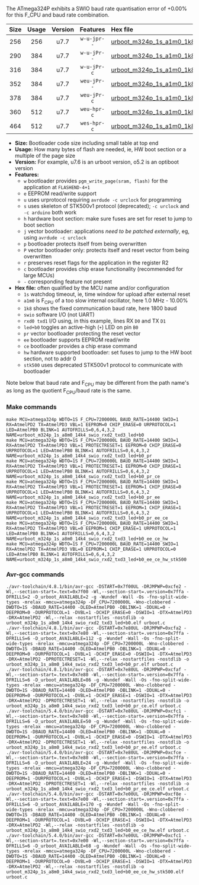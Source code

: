 The ATmega324P exhibits a SWIO baud rate quantisation error of +0.00% for this F_CPU and baud rate combination.

|Size|Usage|Version|Features|Hex file|
|:-:|:-:|:-:|:-:|:--|
|256|256|u7.7|`w-u-jpr--`|[urboot_m324p_1s_a1m0_1k8_swio_rxd2_txd3_led+b0.hex](https://raw.githubusercontent.com/stefanrueger/urboot.hex/main/mcus/atmega324p/watchdog_1_s/internal_oscillator_a-10.00%25/%2B1m000000_hz/%2B%2B%2B1k8_baud/uart1_rxd2_txd3/led%2Bb0/urboot_m324p_1s_a1m0_1k8_swio_rxd2_txd3_led%2Bb0.hex)|
|290|384|u7.7|`w-u-jPr--`|[urboot_m324p_1s_a1m0_1k8_swio_rxd2_txd3_led+b0_pr.hex](https://raw.githubusercontent.com/stefanrueger/urboot.hex/main/mcus/atmega324p/watchdog_1_s/internal_oscillator_a-10.00%25/%2B1m000000_hz/%2B%2B%2B1k8_baud/uart1_rxd2_txd3/led%2Bb0/urboot_m324p_1s_a1m0_1k8_swio_rxd2_txd3_led%2Bb0_pr.hex)|
|316|384|u7.7|`w-u-jPr-c`|[urboot_m324p_1s_a1m0_1k8_swio_rxd2_txd3_led+b0_pr_ce.hex](https://raw.githubusercontent.com/stefanrueger/urboot.hex/main/mcus/atmega324p/watchdog_1_s/internal_oscillator_a-10.00%25/%2B1m000000_hz/%2B%2B%2B1k8_baud/uart1_rxd2_txd3/led%2Bb0/urboot_m324p_1s_a1m0_1k8_swio_rxd2_txd3_led%2Bb0_pr_ce.hex)|
|352|384|u7.7|`weu-jPr--`|[urboot_m324p_1s_a1m0_1k8_swio_rxd2_txd3_led+b0_pr_ee.hex](https://raw.githubusercontent.com/stefanrueger/urboot.hex/main/mcus/atmega324p/watchdog_1_s/internal_oscillator_a-10.00%25/%2B1m000000_hz/%2B%2B%2B1k8_baud/uart1_rxd2_txd3/led%2Bb0/urboot_m324p_1s_a1m0_1k8_swio_rxd2_txd3_led%2Bb0_pr_ee.hex)|
|378|384|u7.7|`weu-jPr-c`|[urboot_m324p_1s_a1m0_1k8_swio_rxd2_txd3_led+b0_pr_ee_ce.hex](https://raw.githubusercontent.com/stefanrueger/urboot.hex/main/mcus/atmega324p/watchdog_1_s/internal_oscillator_a-10.00%25/%2B1m000000_hz/%2B%2B%2B1k8_baud/uart1_rxd2_txd3/led%2Bb0/urboot_m324p_1s_a1m0_1k8_swio_rxd2_txd3_led%2Bb0_pr_ee_ce.hex)|
|360|512|u7.7|`weu-hpr-c`|[urboot_m324p_1s_a1m0_1k8_swio_rxd2_txd3_led+b0_ee_ce_hw.hex](https://raw.githubusercontent.com/stefanrueger/urboot.hex/main/mcus/atmega324p/watchdog_1_s/internal_oscillator_a-10.00%25/%2B1m000000_hz/%2B%2B%2B1k8_baud/uart1_rxd2_txd3/led%2Bb0/urboot_m324p_1s_a1m0_1k8_swio_rxd2_txd3_led%2Bb0_ee_ce_hw.hex)|
|464|512|u7.7|`wes-hpr-c`|[urboot_m324p_1s_a1m0_1k8_swio_rxd2_txd3_led+b0_ee_ce_hw_stk500.hex](https://raw.githubusercontent.com/stefanrueger/urboot.hex/main/mcus/atmega324p/watchdog_1_s/internal_oscillator_a-10.00%25/%2B1m000000_hz/%2B%2B%2B1k8_baud/uart1_rxd2_txd3/led%2Bb0/urboot_m324p_1s_a1m0_1k8_swio_rxd2_txd3_led%2Bb0_ee_ce_hw_stk500.hex)|

- **Size:** Bootloader code size including small table at top end
- **Usage:** How many bytes of flash are needed, ie, HW boot section or a multiple of the page size
- **Version:** For example, u7.6 is an urboot version, o5.2 is an optiboot version
- **Features:**
  + `w` bootloader provides `pgm_write_page(sram, flash)` for the application at `FLASHEND-4+1`
  + `e` EEPROM read/write support
  + `u` uses urprotocol requiring `avrdude -c urclock` for programming
  + `s` uses skeleton of STK500v1 protocol (deprecated); `-c urclock` and `-c arduino` both work
  + `h` hardware boot section: make sure fuses are set for reset to jump to boot section
  + `j` vector bootloader: applications *need to be patched externally*, eg, using `avrdude -c urclock`
  + `p` bootloader protects itself from being overwritten
  + `P` vector bootloader only: protects itself and reset vector from being overwritten
  + `r` preserves reset flags for the application in the register R2
  + `c` bootloader provides chip erase functionality (recommended for large MCUs)
  + `-` corresponding feature not present
- **Hex file:** often qualified by the MCU name and/or configuration
  + `1s` watchdog timeout, ie, time window for upload after external reset
  + `a1m0` is F<sub>CPU</sub> of a too slow internal oscillator, here 1.0 MHz - 10.00%
  + `1k8` shows the fixed communication baud rate, here 1800 baud
  + `swio` software I/O (not UART)
  + `rxd0 txd1` I/O using, in this example, lines RX `D0` and TX `D1`
  + `led+b0` toggles an active-high (`+`) LED on pin `B0`
  + `pr` vector bootloader protecting the reset vector
  + `ee` bootloader supports EEPROM read/write
  + `ce` bootloader provides a chip erase command
  + `hw` hardware supported bootloader: set fuses to jump to the HW boot section, not to addr 0
  + `stk500` uses deprecated STK500v1 protocol to communicate with bootloader


Note below that baud rate and F<sub>CPU</sub> may be different from the path name's as long as the quotient F<sub>CPU</sub>/baud rate is the same.

### Make commands
```
make MCU=atmega324p WDTO=1S F_CPU=7200000L BAUD_RATE=14400 SWIO=1 RX=AtmelPD2 TX=AtmelPD3 VBL=1 EEPROM=0 CHIP_ERASE=0 URPROTOCOL=1 LED=AtmelPB0 BLINK=1 AUTOFRILLS=0,6,4,3,2 NAME=urboot_m324p_1s_a8m0_14k4_swio_rxd2_txd3_led+b0
make MCU=atmega324p WDTO=1S F_CPU=7200000L BAUD_RATE=14400 SWIO=1 RX=AtmelPD2 TX=AtmelPD3 VBL=1 PROTECTRESET=1 EEPROM=0 CHIP_ERASE=0 URPROTOCOL=1 LED=AtmelPB0 BLINK=1 AUTOFRILLS=0,6,4,3,2 NAME=urboot_m324p_1s_a8m0_14k4_swio_rxd2_txd3_led+b0_pr
make MCU=atmega324p WDTO=1S F_CPU=7200000L BAUD_RATE=14400 SWIO=1 RX=AtmelPD2 TX=AtmelPD3 VBL=1 PROTECTRESET=1 EEPROM=0 CHIP_ERASE=1 URPROTOCOL=1 LED=AtmelPB0 BLINK=1 AUTOFRILLS=0,6,4,3,2 NAME=urboot_m324p_1s_a8m0_14k4_swio_rxd2_txd3_led+b0_pr_ce
make MCU=atmega324p WDTO=1S F_CPU=7200000L BAUD_RATE=14400 SWIO=1 RX=AtmelPD2 TX=AtmelPD3 VBL=1 PROTECTRESET=1 EEPROM=1 CHIP_ERASE=0 URPROTOCOL=1 LED=AtmelPB0 BLINK=1 AUTOFRILLS=0,6,4,3,2 NAME=urboot_m324p_1s_a8m0_14k4_swio_rxd2_txd3_led+b0_pr_ee
make MCU=atmega324p WDTO=1S F_CPU=7200000L BAUD_RATE=14400 SWIO=1 RX=AtmelPD2 TX=AtmelPD3 VBL=1 PROTECTRESET=1 EEPROM=1 CHIP_ERASE=1 URPROTOCOL=1 LED=AtmelPB0 BLINK=1 AUTOFRILLS=0,6,4,3,2 NAME=urboot_m324p_1s_a8m0_14k4_swio_rxd2_txd3_led+b0_pr_ee_ce
make MCU=atmega324p WDTO=1S F_CPU=7200000L BAUD_RATE=14400 SWIO=1 RX=AtmelPD2 TX=AtmelPD3 VBL=0 EEPROM=1 CHIP_ERASE=1 URPROTOCOL=1 LED=AtmelPB0 BLINK=1 AUTOFRILLS=0,6,4,3,2 NAME=urboot_m324p_1s_a8m0_14k4_swio_rxd2_txd3_led+b0_ee_ce_hw
make MCU=atmega324p WDTO=1S F_CPU=7200000L BAUD_RATE=14400 SWIO=1 RX=AtmelPD2 TX=AtmelPD3 VBL=0 EEPROM=1 CHIP_ERASE=1 URPROTOCOL=0 LED=AtmelPB0 BLINK=1 AUTOFRILLS=0,6,4,3,2 NAME=urboot_m324p_1s_a8m0_14k4_swio_rxd2_txd3_led+b0_ee_ce_hw_stk500
```

### Avr-gcc commands
```
./avr-toolchain/4.8.1/bin/avr-gcc -DSTART=0x7f00UL -DRJMPWP=0xcfe2 -Wl,--section-start=.text=0x7f00 -Wl,--section-start=.version=0x7ffa -DFRILLS=2 -D_urboot_AVAILABLE=2 -g -Wundef -Wall -Os -fno-split-wide-types -mrelax -mmcu=atmega324p -DF_CPU=7200000L -Wno-clobbered -DWDTO=1S -DBAUD_RATE=14400 -DLED=AtmelPB0 -DBLINK=1 -DDUAL=0 -DEEPROM=0 -DURPROTOCOL=1 -DVBL=1 -DCHIP_ERASE=0 -DSWIO=1 -DTX=AtmelPD3 -DRX=AtmelPD2 -Wl,--relax -nostartfiles -nostdlib -o urboot_m324p_1s_a8m0_14k4_swio_rxd2_txd3_led+b0.elf urboot.c
./avr-toolchain/4.8.1/bin/avr-gcc -DSTART=0x7e80UL -DRJMPWP=0xcfa2 -Wl,--section-start=.text=0x7e80 -Wl,--section-start=.version=0x7ffa -DFRILLS=6 -D_urboot_AVAILABLE=112 -g -Wundef -Wall -Os -fno-split-wide-types -mrelax -mmcu=atmega324p -DF_CPU=7200000L -Wno-clobbered -DWDTO=1S -DBAUD_RATE=14400 -DLED=AtmelPB0 -DBLINK=1 -DDUAL=0 -DEEPROM=0 -DURPROTOCOL=1 -DVBL=1 -DCHIP_ERASE=0 -DSWIO=1 -DTX=AtmelPD3 -DRX=AtmelPD2 -DPROTECTRESET=1 -Wl,--relax -nostartfiles -nostdlib -o urboot_m324p_1s_a8m0_14k4_swio_rxd2_txd3_led+b0_pr.elf urboot.c
./avr-toolchain/4.8.1/bin/avr-gcc -DSTART=0x7e80UL -DRJMPWP=0xcfaf -Wl,--section-start=.text=0x7e80 -Wl,--section-start=.version=0x7ffa -DFRILLS=6 -D_urboot_AVAILABLE=86 -g -Wundef -Wall -Os -fno-split-wide-types -mrelax -mmcu=atmega324p -DF_CPU=7200000L -Wno-clobbered -DWDTO=1S -DBAUD_RATE=14400 -DLED=AtmelPB0 -DBLINK=1 -DDUAL=0 -DEEPROM=0 -DURPROTOCOL=1 -DVBL=1 -DCHIP_ERASE=1 -DSWIO=1 -DTX=AtmelPD3 -DRX=AtmelPD2 -DPROTECTRESET=1 -Wl,--relax -nostartfiles -nostdlib -o urboot_m324p_1s_a8m0_14k4_swio_rxd2_txd3_led+b0_pr_ce.elf urboot.c
./avr-toolchain/5.4.0/bin/avr-gcc -DSTART=0x7e80UL -DRJMPWP=0xcfc1 -Wl,--section-start=.text=0x7e80 -Wl,--section-start=.version=0x7ffa -DFRILLS=6 -D_urboot_AVAILABLE=50 -g -Wundef -Wall -Os -fno-split-wide-types -mrelax -mmcu=atmega324p -DF_CPU=7200000L -Wno-clobbered -DWDTO=1S -DBAUD_RATE=14400 -DLED=AtmelPB0 -DBLINK=1 -DDUAL=0 -DEEPROM=1 -DURPROTOCOL=1 -DVBL=1 -DCHIP_ERASE=0 -DSWIO=1 -DTX=AtmelPD3 -DRX=AtmelPD2 -DPROTECTRESET=1 -Wl,--relax -nostartfiles -nostdlib -o urboot_m324p_1s_a8m0_14k4_swio_rxd2_txd3_led+b0_pr_ee.elf urboot.c
./avr-toolchain/5.4.0/bin/avr-gcc -DSTART=0x7e80UL -DRJMPWP=0xcfce -Wl,--section-start=.text=0x7e80 -Wl,--section-start=.version=0x7ffa -DFRILLS=6 -D_urboot_AVAILABLE=24 -g -Wundef -Wall -Os -fno-split-wide-types -mrelax -mmcu=atmega324p -DF_CPU=7200000L -Wno-clobbered -DWDTO=1S -DBAUD_RATE=14400 -DLED=AtmelPB0 -DBLINK=1 -DDUAL=0 -DEEPROM=1 -DURPROTOCOL=1 -DVBL=1 -DCHIP_ERASE=1 -DSWIO=1 -DTX=AtmelPD3 -DRX=AtmelPD2 -DPROTECTRESET=1 -Wl,--relax -nostartfiles -nostdlib -o urboot_m324p_1s_a8m0_14k4_swio_rxd2_txd3_led+b0_pr_ee_ce.elf urboot.c
./avr-toolchain/5.4.0/bin/avr-gcc -DSTART=0x7e00UL -DRJMPWP=0xcf8e -Wl,--section-start=.text=0x7e00 -Wl,--section-start=.version=0x7ffa -DFRILLS=6 -D_urboot_AVAILABLE=170 -g -Wundef -Wall -Os -fno-split-wide-types -mrelax -mmcu=atmega324p -DF_CPU=7200000L -Wno-clobbered -DWDTO=1S -DBAUD_RATE=14400 -DLED=AtmelPB0 -DBLINK=1 -DDUAL=0 -DEEPROM=1 -DURPROTOCOL=1 -DVBL=0 -DCHIP_ERASE=1 -DSWIO=1 -DTX=AtmelPD3 -DRX=AtmelPD2 -Wl,--relax -nostartfiles -nostdlib -o urboot_m324p_1s_a8m0_14k4_swio_rxd2_txd3_led+b0_ee_ce_hw.elf urboot.c
./avr-toolchain/5.4.0/bin/avr-gcc -DSTART=0x7e00UL -DRJMPWP=0xcfc1 -Wl,--section-start=.text=0x7e00 -Wl,--section-start=.version=0x7ffa -DFRILLS=6 -D_urboot_AVAILABLE=68 -g -Wundef -Wall -Os -fno-split-wide-types -mrelax -mmcu=atmega324p -DF_CPU=7200000L -Wno-clobbered -DWDTO=1S -DBAUD_RATE=14400 -DLED=AtmelPB0 -DBLINK=1 -DDUAL=0 -DEEPROM=1 -DURPROTOCOL=0 -DVBL=0 -DCHIP_ERASE=1 -DSWIO=1 -DTX=AtmelPD3 -DRX=AtmelPD2 -Wl,--relax -nostartfiles -nostdlib -o urboot_m324p_1s_a8m0_14k4_swio_rxd2_txd3_led+b0_ee_ce_hw_stk500.elf urboot.c
```


